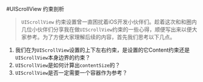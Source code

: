 #UIScrollView 约束剖析

>`UIScrollView` 约束设置曾一直困扰着iOS开发小伙伴们。趁着这次和和圈内几位小伙伴们分享我在做`UIScrollView`约束的一些心得，顺便写出来以便大家参考。为了方便大家理解后续的内容，首先我们思考以下几点。

1. 我们在为`UIScrollView`设置的上下左右约束，是设置的它Content约束还是`UIScrollView`本身边界的约束？
2. `UIScrollView`是如何计算出`contentSize`的？
3. `UIScrollView`是否一定需要一个容器作为参考？


